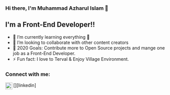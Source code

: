 ### Hi there, I'm Muhammad Azharul Islam 👋


## I'm a Front-End Developer!!


- 🌱 I’m currently learning everything 🤣
- 👯 I’m looking to collaborate with other content creators
- 🥅 2020 Goals: Contribute more to Open Source projects and mange one job as a Front-End Developer.
- ⚡ Fun fact: I love to Terval & Enjoy Village Environment.




### Connect with me: 
[<img align="left" alt="codeSTACKr | LinkedIn" width="22px" src="https://cdn.jsdelivr.net/npm/simple-icons@v3/icons/linkedin.svg" />][linkedin]
 
 
